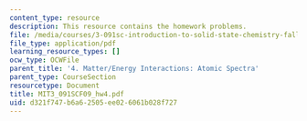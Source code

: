 ```yaml
---
content_type: resource
description: This resource contains the homework problems.
file: /media/courses/3-091sc-introduction-to-solid-state-chemistry-fall-2010/d321f747b6a62505ee026061b028f727_MIT3_091SCF09_hw4.pdf
file_type: application/pdf
learning_resource_types: []
ocw_type: OCWFile
parent_title: '4. Matter/Energy Interactions: Atomic Spectra'
parent_type: CourseSection
resourcetype: Document
title: MIT3_091SCF09_hw4.pdf
uid: d321f747-b6a6-2505-ee02-6061b028f727
---
```

